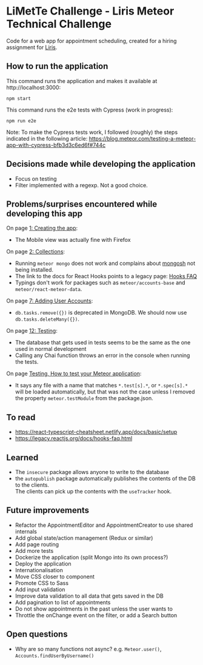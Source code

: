 # LiMetTe Challenge - Liris Meteor Technical Challenge

Code for a web app for appointment scheduling, created for a hiring assignment for [Liris](https://liris.ch/).

## How to run the application

This command runs the application and makes it available at http://localhost:3000:

`npm start`

This command runs the e2e tests with Cypress (work in progress):

`npm run e2e`

Note: To make the Cypress tests work, I followed (roughly) the steps indicated in the following article:
https://blog.meteor.com/testing-a-meteor-app-with-cypress-bfb3d3c6ed6f#744c

## Decisions made while developing the application

- Focus on testing
- Filter implemented with a regexp. Not a good choice.

## Problems/surprises encountered while developing this app

On page [1: Creating the app](https://react-tutorial.meteor.com/simple-todos/01-creating-app):

- The Mobile view was actually fine with Firefox

On page [2: Collections](https://react-tutorial.meteor.com/simple-todos/02-collections):

- Running `meteor mongo` does not work and complains about [mongosh](https://www.mongodb.com/docs/mongodb-shell/)
  not being installed.
- The link to the docs for React Hooks points to a legacy page: [Hooks FAQ](https://legacy.reactjs.org/docs/hooks-faq.html)
- Typings don't work for packages such as `meteor/accounts-base` and `meteor/react-meteor-data`.

On page [7: Adding User Accounts](https://react-tutorial.meteor.com/simple-todos/07-adding-user-accounts):

- `db.tasks.remove({})` is deprecated in MongoDB. We should now use `db.tasks.deleteMany({})`.

On page [12: Testing](https://react-tutorial.meteor.com/simple-todos/12-testing):

- The database that gets used in tests seems to be the same as the one used in normal development
- Calling any Chai function throws an error in the console when running the tests.

On page [Testing, How to test your Meteor application](https://guide.meteor.com/testing.html):

- It says any file with a name that matches `*.test[s].*`, or `*.spec[s].*` will be loaded automatically, but that
  was not the case unless I removed the property `meteor.testModule` from the package.json.

## To read

- https://react-typescript-cheatsheet.netlify.app/docs/basic/setup
- https://legacy.reactjs.org/docs/hooks-faq.html

## Learned

- The `insecure` package allows anyone to write to the database
- the `autopublish` package automatically publishes the contents of the DB to the clients.  
  The clients can pick up the contents with the `useTracker` hook.

## Future improvements

- Refactor the AppointmentEditor and AppointmentCreator to use shared internals
- Add global state/action management (Redux or similar)
- Add page routing
- Add more tests
- Dockerize the application (split Mongo into its own process?)
- Deploy the application
- Internationalisation
- Move CSS closer to component
- Promote CSS to Sass
- Add input validation
- Improve data validation to all data that gets saved in the DB
- Add pagination to list of appointments
- Do not show appointments in the past unless the user wants to
- Throttle the onChange event on the filter, or add a Search button

## Open questions

- Why are so many functions not async? e.g. `Meteor.user()`, `Accounts.findUserByUsername()`
